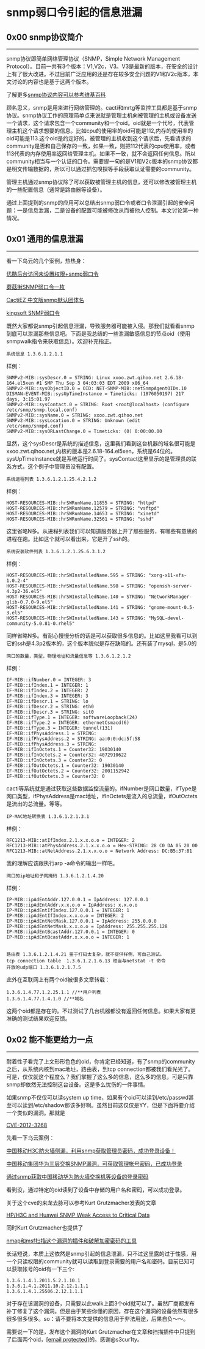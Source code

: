 # snmp弱口令引起的信息泄漏

0x00 snmp协议简介
-------------

* * *

snmp协议即简单网络管理协议（SNMP，Simple Network Management Protocol）。目前一共有3个版本：V1,V2c，V3。V3是最新的版本，在安全的设计上有了很大改进。不过目前广泛应用的还是存在较多安全问题的V1和V2c版本，本文讨论的内容也是基于这两个版本。

了解更多[snmp协议内容可以参考维基百科](http://zh.wikipedia.org/wiki/SNMP)

顾名思义，snmp是用来进行网络管理的。cacti和mrtg等监控工具都是基于snmp协议。snmp协议工作的原理简单点来说就是管理主机向被管理的主机或设备发送一个请求，这个请求包含一个community和一个oid。oid就是一个代号，代表管理主机这个请求想要的信息。比如cpu的使用率的oid可能是112,内存的使用率的oid可能是113.这个oid是约定好的。被管理的主机收到这个请求后，先看请求的community是否和自己保存的一致，如果一致，则把112代表的cpu使用率，或者113代表的内存使用率返回给管理主机。如果不一致，就不会返回任何信息。所以community相当与一个认证的口令。需要提一句的是V1和V2c版本的snmp协议都是明文传输数据的，所以可以通过抓包嗅探等手段获取认证需要的community。

管理主机通过snmp协议除了可以获取被管理主机的信息，还可以修改被管理主机的一些配置信息（通常是路由器等设备）。

通过上面提到的snmp的应用可以总结出snmp弱口令或者口令泄漏引起的安全问题：一是信息泄漏，二是设备的配置可能被修改从而被他人控制。本文讨论第一种情况。

0x01 通用的信息泄漏
------------

* * *

看一下乌云的几个案例，热热身：

[优酷后台访问未设置权限+snmp弱口令](http://www.wooyun.org/bugs/wooyun-2010-06953)

[蘑菇街SNMP弱口令一枚](http://www.wooyun.org/bugs/wooyun-2010-015165)

[CactiEZ 中文版snmp默认团体名](http://www.wooyun.org/bugs/wooyun-2010-07862)

[kingsoft SNMP弱口令](http://www.wooyun.org/bugs/wooyun-2010-03488)

既然大家都说snmp引起信息泄漏，导致服务器可能被入侵。那我们就看看snmp到底可以泄漏那些信息吧。下面是我总结的一些泄漏敏感信息的节点oid（使用snmpwalk指令来获取信息）。欢迎补充指正。

```
系统信息 1.3.6.1.2.1.1

```

样例：

```
SNMPv2-MIB::sysDescr.0 = STRING: Linux xxoo.zwt.qihoo.net 2.6.18-164.el5xen #1 SMP Thu Sep 3 04:03:03 EDT 2009 x86_64
SNMPv2-MIB::sysObjectID.0 = OID: NET-SNMP-MIB::netSnmpAgentOIDs.10
DISMAN-EVENT-MIB::sysUpTimeInstance = Timeticks: (1876050197) 217 days, 3:15:01.97
SNMPv2-MIB::sysContact.0 = STRING: Root <root@localhost> (configure /etc/snmp/snmp.local.conf)
SNMPv2-MIB::sysName.0 = STRING: xxoo.zwt.qihoo.net
SNMPv2-MIB::sysLocation.0 = STRING: Unknown (edit /etc/snmp/snmpd.conf)
SNMPv2-MIB::sysORLastChange.0 = Timeticks: (0) 0:00:00.00

```

显然，这个sysDescr是系统的描述信息，这里我们看到这台机器的域名很可能是xxoo.zwt.qihoo.net,内核的版本是2.6.18-164.el5xen，系统是64位的。sysUpTimeInstance就是系统运行时间了。sysContact这里显示的是管理员的联系方式，这个例子中管理员没有配置。

```
系统进程列表 1.3.6.1.2.1.25.4.2.1.2

```

样例：

```
HOST-RESOURCES-MIB::hrSWRunName.11855 = STRING: "httpd"
HOST-RESOURCES-MIB::hrSWRunName.12579 = STRING: "vsftpd"
HOST-RESOURCES-MIB::hrSWRunName.14653 = STRING: "xinetd"
HOST-RESOURCES-MIB::hrSWRunName.32561 = STRING: "sshd"

```

这里省略N多。从进程列表我们可以知道服务器上开了那些服务，有哪些有意思的进程在跑。比如这个就可以看出来，它是开了ssh的。

```
系统安装软件列表 1.3.6.1.2.1.25.6.3.1.2

```

样例：

```
HOST-RESOURCES-MIB::hrSWInstalledName.595 = STRING: "xorg-x11-xfs-1.0.2-4"
HOST-RESOURCES-MIB::hrSWInstalledName.598 = STRING: "openssh-server-4.3p2-36.el5"
HOST-RESOURCES-MIB::hrSWInstalledName.140 = STRING: "NetworkManager-glib-0.7.0-9.el5"
HOST-RESOURCES-MIB::hrSWInstalledName.141 = STRING: "gnome-mount-0.5-3.el5"
HOST-RESOURCES-MIB::hrSWInstalledName.143 = STRING: "MySQL-devel-community-5.0.81-0.rhel5"

```

同样省略N多。有耐心慢慢分析的话是可以获取很多信息的。比如这里我看可以到它的ssh是4.3p2版本的，这个版本貌似是存在缺陷的。还有装了mysql，是5.0的

```
网口的数量，类型，物理地址和流量信息等 1.3.6.1.2.1.2

```

样例：

```
IF-MIB::ifNumber.0 = INTEGER: 3
IF-MIB::ifIndex.1 = INTEGER: 1
IF-MIB::ifIndex.2 = INTEGER: 2
IF-MIB::ifIndex.3 = INTEGER: 3
IF-MIB::ifDescr.1 = STRING: lo
IF-MIB::ifDescr.2 = STRING: eth0
IF-MIB::ifDescr.3 = STRING: sit0
IF-MIB::ifType.1 = INTEGER: softwareLoopback(24)
IF-MIB::ifType.2 = INTEGER: ethernetCsmacd(6)
IF-MIB::ifType.3 = INTEGER: tunnel(131)
IF-MIB::ifPhysAddress.1 = STRING: 
IF-MIB::ifPhysAddress.2 = STRING: aa:0:0:dc:5f:58
IF-MIB::ifPhysAddress.3 = STRING: 
IF-MIB::ifInOctets.1 = Counter32: 19030140
IF-MIB::ifInOctets.2 = Counter32: 4072910622
IF-MIB::ifInOctets.3 = Counter32: 0
IF-MIB::ifOutOctets.1 = Counter32: 19030140
IF-MIB::ifOutOctets.2 = Counter32: 2001152942
IF-MIB::ifOutOctets.3 = Counter32: 0

```

cacti等系统就是通过获取这些数据监控流量的。ifNumber是网口数量，ifType是网口类型，ifPhysAddress是mac地址，ifInOctets是流入的总流量，ifOutOctets是流出的总流量。等等。

```
IP-MAC地址转换表 1.3.6.1.2.1.3.1

```

样例：

```
RFC1213-MIB::atIfIndex.2.1.x.x.o.o = INTEGER: 2
RFC1213-MIB::atPhysAddress.2.1.x.x.o.o = Hex-STRING: 28 C0 DA 05 20 00 
RFC1213-MIB::atNetAddress.2.1.x.x.o.o = Network Address: DC:B5:37:81

```

我的理解应该跟执行arp -a命令的输出一样吧。

```
网口的ip地址和子网掩码 1.3.6.1.2.1.4.20

```

样例：

```
IP-MIB::ipAdEntAddr.127.0.0.1 = IpAddress: 127.0.0.1
IP-MIB::ipAdEntAddr.x.x.o.o = IpAddress: x.x.o.o
IP-MIB::ipAdEntIfIndex.127.0.0.1 = INTEGER: 1
IP-MIB::ipAdEntIfIndex.x.x.o.o = INTEGER: 2
IP-MIB::ipAdEntNetMask.127.0.0.1 = IpAddress: 255.0.0.0
IP-MIB::ipAdEntNetMask.x.x.o.o = IpAddress: 255.255.255.128
IP-MIB::ipAdEntBcastAddr.127.0.0.1 = INTEGER: 0
IP-MIB::ipAdEntBcastAddr.x.x.o.o = INTEGER: 1


路由表 1.3.6.1.2.1.4.21 鉴于打码太复杂，就不提供样例，可自己测试。
tcp connection table  1.3.6.1.2.1.6.13 相当与netstat -t 命令
开放的udp端口 1.3.6.1.2.1.7.5

```

此外在互联网上有两个oid被很多文章转载：

```
1.3.6.1.4.77.1.2.25.1.1 //**用户列表
1.3.6.1.4.77.1.4.1.0 //**域名

```

这两个oid都是存在的。不过测试了几台机器都没有返回任何信息。如果大家有更准确的测试结果欢迎反馈。

0x02 能不能更给力一点
-------------

* * *

耐着性子看完了上文形形色色的oid，你肯定已经知道，有了snmp的community之后，从系统内核到mac地址，路由表，到tcp connection都被我们看光光了。可是，仅仅就这个程度么？我们掌握了这么多的信息，这么多的信息，可是只靠snmp却依然无法控制这台设备。这是多么忧伤的一件事情。

如果snmp不仅仅可以读system up time，如果有个oid可以读到/etc/passwd甚至可以读到/etc/shadow那该多好啊。虽然目前这仅仅是YY，但是下面将要介绍一个类似的漏洞。那就是

[CVE-2012-3268](http://cve.mitre.org/cgi-bin/cvename.cgi?name=CVE-2012-3268)

先看一下乌云案例：

[中国移动H3C防火墙侧漏，利用snmp获取管理员密码，成功登录设备！](http://www.wooyun.org/bugs/wooyun-2013-021877)

[中国移动集团华为三层交换SNMP漏洞，可获取管理帐号密码，已成功登录](http://www.wooyun.org/bugs/wooyun-2013-021964)

[通过snmp获取中国移动华为防火墙交换机等设备的登录密码](http://www.wooyun.org/bugs/wooyun-2010-032312)

看到没，通过特定的oid读到了设备中存储的用户名和密码，可以成功登录。

关于这个cve的来龙去脉可以参考Kurt Grutzmacher发表的文章

[HP/H3C and Huawei SNMP Weak Access to Critical Data](http://grutztopia.jingojango.net/2012/10/hph3c-and-huawei-snmp-weak-access-to.html)

同时Kurt Grutzmacher也提供了

[nmap和msf扫描这个漏洞的插件和破解加密密码的工具](https://github.com/grutz/h3c-pt-tools)

长话短说，本质上这依然是snmp引起的信息泄漏，只不过这里露的过于性感，用一个只读权限的community就可以读取到登录需要的用户名和密码。目前已知可以获取帐号的oid有一下三个:

```
1.3.6.1.4.1.2011.5.2.1.10.1
1.3.6.1.4.1.2011.10.2.12.1.1.1
1.3.6.1.4.1.25506.2.12.1.1.1

```

对于存在该漏洞的设备，只需要以此walk上面3个oid就可以了。虽然厂商都发布补丁修复了这个漏洞。但是由于某些你懂的原因，存在这个漏洞的设备依然有很多很多很多很多。so：请不要将本文提供的信息用于非法用途，后果自负～～。

需要说一下的是，发布这个漏洞的Kurt Grutzmacher在文章和扫描插件中只提到了后面两个oid，[[email protected]](http://drops.com:8000/cdn-cgi/l/email-protection)的。感谢@s3cur1ty。
